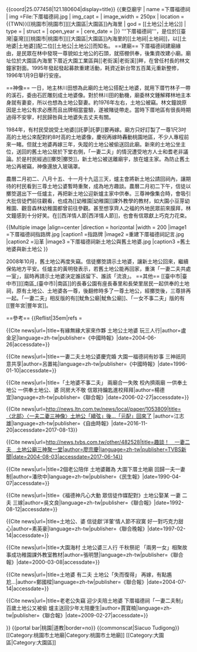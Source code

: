 {{coord|25.077458|121.180604|display=title}}
{{東亞廟宇
| name =下厝福德祠
| img =File:下厝福德祠.jpg
| img_capt =
| image_width = 250px
| location = {{TWN}}[[桃園市|桃園市]][[大園區|大園區]]內海里
| god = [[土地公|土地公]]
| type =
| struct =
| open_year =
| cere_date =
|}}
'''下厝福德祠'''，是位於[[臺灣|臺灣]][[桃園市|桃園市]][[大園區|大園區]]內海里的[[土地祠|土地祠]]，以[[土地婆|土地婆]]配二位[[土地公|土地公]]而知名。
==建廟==
下厝福德祠建廟緣由，是民眾在林中發現一尊貌如土地公的石頭，就搭棚供奉，後集資改建小廟<ref name="素英豪"/><ref name="吳文良"/>。廟址位於大園區內海里下厝近大園工業區與[[老街溪|老街溪]]畔<ref name="吳文良"/>，在曾任村長的林文鐘家對面<ref name="鄭國樑"/>。1995年發起發起募款重建活動，耗資近新台幣五百萬元重新整修，1996年1月9日舉行安座<ref name="呂置祐"/>。

==神像==
一日，地主林川田想為此廟的土地公搭配土地婆，就用下厝竹林子一帶的溪石，委由石匠雕刻成土地婆像<ref name="吳文良"/>。對於林川田的動機，廟委林文鍾解釋林地主本身就有妻妾，所以也想為土地公娶妻<ref name="鄭國樑"/><ref name="廖宗慶"/>。約1976年左右，土地公被竊<ref name="鄭國樑"/>。林文鐘說原因是土地公有求必應而且出牌相當靈驗，遂被賭徒帶走<ref name="呂置祐"/>。當時下厝地區有很長時期過得不安寧，村民歸咎與土地婆失去丈夫有關<ref name="吳文良"/>。

1984年，有村民受說受土地婆[[託夢|託夢]]要再嫁<ref name="賈寶楠"/>。廟方只好訂製了一尊1尺3吋高的土地公來配對約8吋高的土地婆像，慶祝再嫁時轟動桃園地區，不少人專程前來一睹<ref name="鄭國樑"/>。但就土地婆再嫁三年，失蹤的土地公被偷送回此廟<ref name="鄭國樑"/><ref name="賈寶楠"/>。新來的土地公坐主位，送回的舊土地公居於下堂右側，「一妻二夫」的情況遭受地方人士和耆老非議論<ref name="吳文良"/><ref name="賈寶楠"/>。於是村民經過[[擲筊|擲筊]]，新土地公被送離廟宇，放在爐主家<ref name="吳文良"/><ref name="鄭國樑"/><ref name="賈寶楠"/><ref name="潘欣中"/>。為防止舊土地公再被竊，神像還放入玻璃罩<ref name="吳文良"/>。

農曆二月初二、八月十五、十一月十九這三天，爐主會將新土地公請回祠內，讓期待的村民看到三尊土地公婆暫時重聚，成為地方趣談<ref name="賈寶楠"/>。農曆二月初二下午，信徒以擲筊選出下一任爐主，再把新土地公迎新爐主家中供奉<ref name="張明慧"/>。三尊神像集合時，會吸引大批信徒們前往觀看，也成為[[幼稚園|幼稚園]]課外教學的教材，如大園小豆芽幼稚園、觀音森林幼稚園都曾前往參觀<ref name="張明慧"/>。甚至想享齊人之福的外地民眾前來膜拜，林文鐘感到十分好笑<ref name="廖宗慶"/>。在[[西洋情人節|西洋情人節]]，也會有信眾獻上巧克力花束<ref name="素英豪"/>。

{{Multiple image
|align=center
|direction = horizontal
|width = 200
|image1 =下厝福德祠指路牌.jpg
|caption1 =指路牌
|image2 =重建下厝福德祠記言.jpg
|caption2 =沿革
|image3 =下厝福德祠新土地公與舊土地婆.jpg
|caption3 =舊土地婆與新土地公
}}

2008年10月，舊土地公再度失竊。信徒擲筊請示土地婆，讓新土地公回來，繼續保佑地方平安。任爐主的黃明發表示，若舊土地公能再回家，重演「一妻二夫共處一室」，屆時再請示土地婆決定誰該留下、誰該「流浪」。<ref name="賈寶楠"/>
==其他==
[[臺中市|臺中市]][[南區_(臺中市)|南區]]的長春公園有座長春里和長榮里居民一起供奉的土地祠，原有土地公、土地婆各一尊，後翻修時多了一尊土地公，經擲筊後，三尊排再一起<ref name="盧金足"/>。「一妻二夫」相反版的有[[魷魚公廟|魷魚公廟]]<ref name="江志雄"/>、「一女不事二夫」版的有[[豐年宮|豐年宮]]<ref name="楊德宜"/>。

==參考==
{{Reflist|35em|refs =

<ref name="盧金足">{{Cite news|url=|title=有緣無緣大家來作夥 土地公土地婆 玩三人行|author=盧金足|language=zh-tw|publisher=《中國時報》|date=2004-06-26|accessdate=}}</ref>

<ref name="呂置祐">{{Cite news|url=|title=一妻二夫土地公婆慶完婚 大園一福德祠有妙事 三神祇同意共享|author=呂置祐|language=zh-tw|publisher=《中國時報》|date=1996-01-10|accessdate=}}</ref>

<ref name="楊德宜">{{Cite news|url=|title=「土地婆不事二夫」 兩廟合一失敗 校內擠兩廟 一供奉土地公 一供奉土地公、婆 同房大不敬 信眾持鑰匙進校拜拜|author=楊德宜|language=zh-tw|publisher=《聯合報》|date=2006-02-27|accessdate=}}</ref>

<ref name="江志雄">{{Cite news|url=http://news.ltn.com.tw/news/local/paper/1053809|title=〈北部〉〈一夫二妻三神像〉土地公「續弦」後…「元配」回來了 |author=江志雄|language=zh-tw|publisher=《自由時報》|date=2016-11-20|accessdate=2017-08-13}}</ref>

<ref name="廖宗慶">{{Cite news|url=http://news.tvbs.com.tw/other/482528|title=趣談！　一妻二夫　土地公廟三神聚一堂|author=廖宗慶|language=zh-tw|publisher=TVBS新聞|date=2004-08-03|accessdate=2017-06-14}}</ref>

<ref name="潘欣中">{{Cite news|url=|title=2個老公陪伴 土地婆難為 大園下厝土地廟 回歸一夫一妻制|author=潘欣中|language=zh-tw|publisher=《民生報》|date=1990-04-07|accessdate=}}</ref>

<ref name="吳文良">{{Cite news|url=|title=《福德神凡心大動 眾信徒作媒配對》土地公娶某 一妻 二夫 三嫁|author=吳文良|language=zh-tw|publisher=《聯合報》|date=1992-08-12|accessdate=}}</ref>

<ref name="素英豪">{{Cite news|url=|title=土地公、婆 信徒獻‘洋葷’情人節不寂寞 好一對巧克力甜心|author=素英豪|language=zh-tw|publisher=《聯合晚報》|date=1997-02-14|accessdate=}}</ref>

<ref name="張明慧">{{Cite news|url=|title=大園海村 土地公婆三人行 千秋祭祀 「兩男一女」相聚故事成功稚園課外教室教材|author=張明慧|language=zh-tw|publisher=《聯合報》|date=2000-03-08|accessdate=}}</ref>

<ref name="鄭國樑">{{Cite news|url=|title=土地婆 有二夫 土地公「失而復得」 再嫁，有點尷尬…|author=鄭國樑|language=zh-tw|publisher=《聯合報》|date=2004-07-14|accessdate=}}</ref>

<ref name="賈寶楠">{{Cite news|url=|title=老老公失竊 迎少夫陪土地婆 下厝福德祠「一妻二夫制」 百歲土地公又被偷 爐主送回少年ㄤ陪慶生|author=賈寶楠|language=zh-tw|publisher=《聯合報》|date=2009-02-27|accessdate=}}</ref>

}}
{{portal bar|桃園|道教|border=no}}
{{commonscat|Siacuo Tudigong}}
[[Category:桃園市土地廟|Category:桃園市土地廟]]
[[Category:大園區|Category:大園區]]